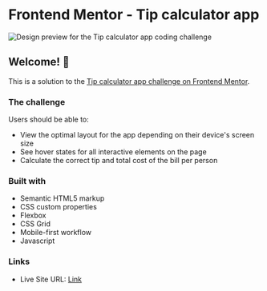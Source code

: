 # Frontend Mentor - Tip calculator app

![Design preview for the Tip calculator app coding challenge](./guides/design/design/desktop-preview.jpg)

## Welcome! 👋

This is a solution to the [Tip calculator app challenge on Frontend Mentor](https://www.frontendmentor.io/challenges/tip-calculator-app-ugJNGbJUX).

### The challenge

Users should be able to:

- View the optimal layout for the app depending on their device's screen size
- See hover states for all interactive elements on the page
- Calculate the correct tip and total cost of the bill per person

### Built with

- Semantic HTML5 markup
- CSS custom properties
- Flexbox
- CSS Grid
- Mobile-first workflow
- Javascript

### Links

- Live Site URL: [Link](https://hellodajana-todo-app.netlify.app/)
